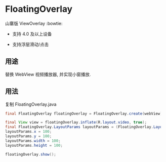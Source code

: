 # FloatingOverlay

山寨版 ViewOverlay :bowtie:

- 支持 4.0 及以上设备

- 支持浮层滑动/点击


## 用途

替换 WebView 视频播放器, 并实现小窗播放.

## 用法

复制 FloatingOverlay.java

````java
final FloatingOverlay floatingOverlay = FloatingOverlay.create(webView);

final View view = floatingOverlay.inflate(R.layout.video, true);
final FloatingOverlay.LayoutParams layoutParams = (FloatingOverlay.LayoutParams) view.getLayoutParams();
layoutParams.x = 100;
layoutParams.y = 100;
layoutParams.width = 100;
layoutParams.height = 100;

floatingOverlay.show();
````


